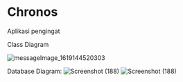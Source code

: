 # Chronos
 Aplikasi pengingat

Class Diagram

![messageImage_1619144520303](https://user-images.githubusercontent.com/79140318/115809286-041a4b80-a416-11eb-8b87-cd3d6c97a2ed.jpg)

Database Diagram:
![Screenshot (188)](https://user-images.githubusercontent.com/79140318/117396903-26878b00-af25-11eb-99f7-5091246ce57c.png)
![Screenshot (188)](https://user-images.githubusercontent.com/79140318/117397092-8f6f0300-af25-11eb-9dc2-0033ed021cba.png)
